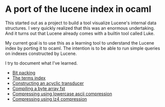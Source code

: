 # A port of the lucene index in ocaml

This started out as a project to build a tool visualize Lucene's internal data structures. I very quickly realized that this was an enormous undertaking. And it turns out that Lucene already comes with a builtin tool called Luke.

My current goal is to use this as a learning tool to understand the Lucene index by porting it to ocaml. The intention is to be able to run simple queries on indexes constructed by Lucene.

I try to document what I've learned.

 * [Bit packing](doc/bit_packing.md)
 * [The terms index](doc/terms_index.md)
 * [Constructing an acyclic transducer](doc/constructing_an_acyclic_transducer.md)
 * [Compiling a byte array fst](doc/compiling_byte_array_fst_states.md)
 * [Compressing using lowercase ascii compression](doc/lowercase_ascii_compression.md)
 * [Compressing using lz4 compression](doc/lz4_compression.md)